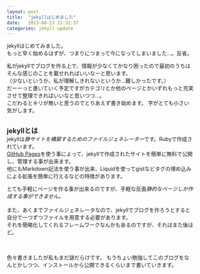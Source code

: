 ```yaml
---
layout: post
title:  "jekyllはじめました"
date:   2013-08-23 22:32:37
categories: jekyll update
---
```


jekyllはじめてみました。  
もっと早く始めるはずが、つまりにつまって今になってしまいました...。反省。

私がjekyllでブログを作る上で、情報が少なくてかなり困ったので最初のうちはそんな感じのことを載せれればいいなーと思います。  
（少ないというか、私が理解しきれないというか...難しかったです。）  
だーーっと書いていく予定ですがカテゴリとか他のページとかいずれもっと充実させて整理できればいいなと思いつつ...。  
こだわるとキリが無いと思うのでとりあえず書き始めます。
字がとても小さい気がします。  <br>
<br>

<b style="font-size:1.3em;">jekyllとは</b>    
jekyllは*静サイトを構築するためのファイルジェネレーター*です。Rubyで作成されています。  
[GitHub Pages](http://pages.github.com/)を使う事によって、jekyllで作成されたサイトを簡単に無料で公開し、管理する事が出来ます。  
他にもMarkdown記法を使う事が出来、Liquidを使ってgistなどタグの埋め込みによる拡張を簡単に行えるなどの特徴があります。
<br>


とても手軽にページを作る事が出来るのですが、手軽な反面*静的なページしか作成する事ができません。*  
<br>
また、あくまでファイルジェネレータなので、jekyllでブログを作ろうとすると自分で一つずつファイルを用意する必要があります。  
それを簡略化してくれるフレームワークなんかもあるのですが、それはまた後ほど。  

<br>
<br>
色々書きましたが私もまだ謎だらけです。  
もうちょい勉強してこのブログをなんとかしつつ、インストールから公開できるくらいまで書いていきます。 


